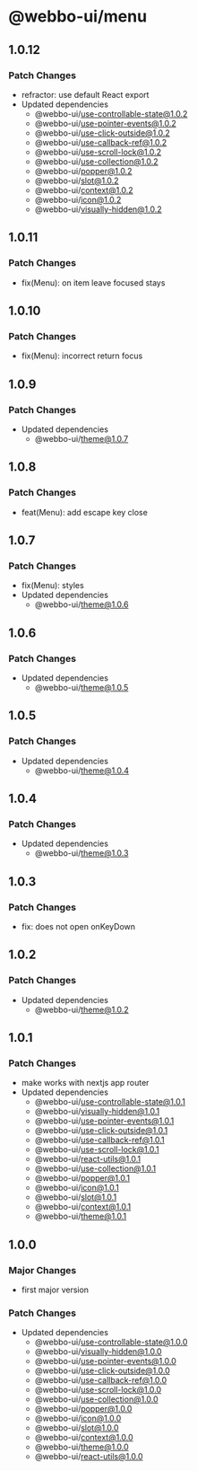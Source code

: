 # @webbo-ui/menu

## 1.0.12

### Patch Changes

- refractor: use default React export
- Updated dependencies
  - @webbo-ui/use-controllable-state@1.0.2
  - @webbo-ui/use-pointer-events@1.0.2
  - @webbo-ui/use-click-outside@1.0.2
  - @webbo-ui/use-callback-ref@1.0.2
  - @webbo-ui/use-scroll-lock@1.0.2
  - @webbo-ui/use-collection@1.0.2
  - @webbo-ui/popper@1.0.2
  - @webbo-ui/slot@1.0.2
  - @webbo-ui/context@1.0.2
  - @webbo-ui/icon@1.0.2
  - @webbo-ui/visually-hidden@1.0.2

## 1.0.11

### Patch Changes

- fix(Menu): on item leave focused stays

## 1.0.10

### Patch Changes

- fix(Menu): incorrect return focus

## 1.0.9

### Patch Changes

- Updated dependencies
  - @webbo-ui/theme@1.0.7

## 1.0.8

### Patch Changes

- feat(Menu): add escape key close

## 1.0.7

### Patch Changes

- fix(Menu): styles
- Updated dependencies
  - @webbo-ui/theme@1.0.6

## 1.0.6

### Patch Changes

- Updated dependencies
  - @webbo-ui/theme@1.0.5

## 1.0.5

### Patch Changes

- Updated dependencies
  - @webbo-ui/theme@1.0.4

## 1.0.4

### Patch Changes

- Updated dependencies
  - @webbo-ui/theme@1.0.3

## 1.0.3

### Patch Changes

- fix: does not open onKeyDown

## 1.0.2

### Patch Changes

- Updated dependencies
  - @webbo-ui/theme@1.0.2

## 1.0.1

### Patch Changes

- make works with nextjs app router
- Updated dependencies
  - @webbo-ui/use-controllable-state@1.0.1
  - @webbo-ui/visually-hidden@1.0.1
  - @webbo-ui/use-pointer-events@1.0.1
  - @webbo-ui/use-click-outside@1.0.1
  - @webbo-ui/use-callback-ref@1.0.1
  - @webbo-ui/use-scroll-lock@1.0.1
  - @webbo-ui/react-utils@1.0.1
  - @webbo-ui/use-collection@1.0.1
  - @webbo-ui/popper@1.0.1
  - @webbo-ui/icon@1.0.1
  - @webbo-ui/slot@1.0.1
  - @webbo-ui/context@1.0.1
  - @webbo-ui/theme@1.0.1

## 1.0.0

### Major Changes

- first major version

### Patch Changes

- Updated dependencies
  - @webbo-ui/use-controllable-state@1.0.0
  - @webbo-ui/visually-hidden@1.0.0
  - @webbo-ui/use-pointer-events@1.0.0
  - @webbo-ui/use-click-outside@1.0.0
  - @webbo-ui/use-callback-ref@1.0.0
  - @webbo-ui/use-scroll-lock@1.0.0
  - @webbo-ui/use-collection@1.0.0
  - @webbo-ui/popper@1.0.0
  - @webbo-ui/icon@1.0.0
  - @webbo-ui/slot@1.0.0
  - @webbo-ui/context@1.0.0
  - @webbo-ui/theme@1.0.0
  - @webbo-ui/react-utils@1.0.0
